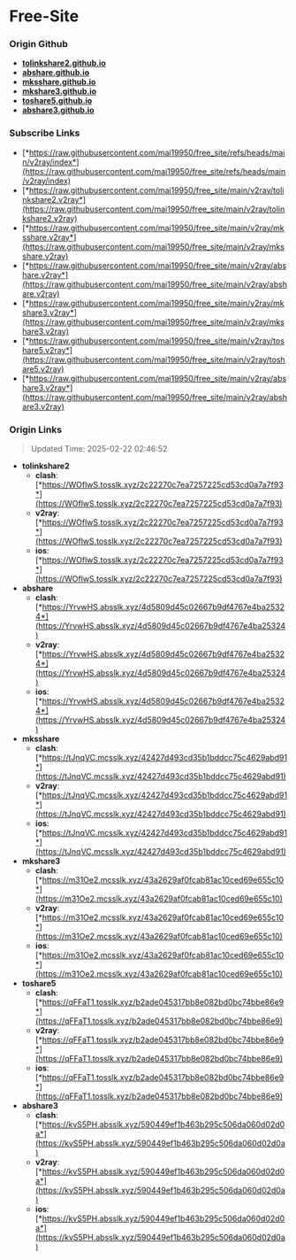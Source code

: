 # Free-Site

### Origin Github

- [**tolinkshare2.github.io**](https://github.com/tolinkshare2/tolinkshare2.github.io)
- [**abshare.github.io**](https://github.com/abshare/abshare.github.io)
- [**mksshare.github.io**](https://github.com/mksshare/mksshare.github.io)
- [**mkshare3.github.io**](https://github.com/mkshare3/mkshare3.github.io)
- [**toshare5.github.io**](https://github.com/toshare5/toshare5.github.io)
- [**abshare3.github.io**](https://github.com/abshare3/abshare3.github.io)

### Subscribe Links

- [*https://raw.githubusercontent.com/mai19950/free_site/refs/heads/main/v2ray/index*](https://raw.githubusercontent.com/mai19950/free_site/refs/heads/main/v2ray/index)
- [*https://raw.githubusercontent.com/mai19950/free_site/main/v2ray/tolinkshare2.v2ray*](https://raw.githubusercontent.com/mai19950/free_site/main/v2ray/tolinkshare2.v2ray)
- [*https://raw.githubusercontent.com/mai19950/free_site/main/v2ray/mksshare.v2ray*](https://raw.githubusercontent.com/mai19950/free_site/main/v2ray/mksshare.v2ray)
- [*https://raw.githubusercontent.com/mai19950/free_site/main/v2ray/abshare.v2ray*](https://raw.githubusercontent.com/mai19950/free_site/main/v2ray/abshare.v2ray)
- [*https://raw.githubusercontent.com/mai19950/free_site/main/v2ray/mkshare3.v2ray*](https://raw.githubusercontent.com/mai19950/free_site/main/v2ray/mkshare3.v2ray)
- [*https://raw.githubusercontent.com/mai19950/free_site/main/v2ray/toshare5.v2ray*](https://raw.githubusercontent.com/mai19950/free_site/main/v2ray/toshare5.v2ray)
- [*https://raw.githubusercontent.com/mai19950/free_site/main/v2ray/abshare3.v2ray*](https://raw.githubusercontent.com/mai19950/free_site/main/v2ray/abshare3.v2ray)

### Origin Links

> Updated Time: 2025-02-22 02:46:52

- **tolinkshare2**
  - **clash**: [*https://WOflwS.tosslk.xyz/2c22270c7ea7257225cd53cd0a7a7f93*](https://WOflwS.tosslk.xyz/2c22270c7ea7257225cd53cd0a7a7f93)
  - **v2ray**: [*https://WOflwS.tosslk.xyz/2c22270c7ea7257225cd53cd0a7a7f93*](https://WOflwS.tosslk.xyz/2c22270c7ea7257225cd53cd0a7a7f93)
  - **ios**: [*https://WOflwS.tosslk.xyz/2c22270c7ea7257225cd53cd0a7a7f93*](https://WOflwS.tosslk.xyz/2c22270c7ea7257225cd53cd0a7a7f93)
- **abshare**
  - **clash**: [*https://YrvwHS.absslk.xyz/4d5809d45c02667b9df4767e4ba25324*](https://YrvwHS.absslk.xyz/4d5809d45c02667b9df4767e4ba25324)
  - **v2ray**: [*https://YrvwHS.absslk.xyz/4d5809d45c02667b9df4767e4ba25324*](https://YrvwHS.absslk.xyz/4d5809d45c02667b9df4767e4ba25324)
  - **ios**: [*https://YrvwHS.absslk.xyz/4d5809d45c02667b9df4767e4ba25324*](https://YrvwHS.absslk.xyz/4d5809d45c02667b9df4767e4ba25324)
- **mksshare**
  - **clash**: [*https://tJnqVC.mcsslk.xyz/42427d493cd35b1bddcc75c4629abd91*](https://tJnqVC.mcsslk.xyz/42427d493cd35b1bddcc75c4629abd91)
  - **v2ray**: [*https://tJnqVC.mcsslk.xyz/42427d493cd35b1bddcc75c4629abd91*](https://tJnqVC.mcsslk.xyz/42427d493cd35b1bddcc75c4629abd91)
  - **ios**: [*https://tJnqVC.mcsslk.xyz/42427d493cd35b1bddcc75c4629abd91*](https://tJnqVC.mcsslk.xyz/42427d493cd35b1bddcc75c4629abd91)
- **mkshare3**
  - **clash**: [*https://m31Oe2.mcsslk.xyz/43a2629af0fcab81ac10ced69e655c10*](https://m31Oe2.mcsslk.xyz/43a2629af0fcab81ac10ced69e655c10)
  - **v2ray**: [*https://m31Oe2.mcsslk.xyz/43a2629af0fcab81ac10ced69e655c10*](https://m31Oe2.mcsslk.xyz/43a2629af0fcab81ac10ced69e655c10)
  - **ios**: [*https://m31Oe2.mcsslk.xyz/43a2629af0fcab81ac10ced69e655c10*](https://m31Oe2.mcsslk.xyz/43a2629af0fcab81ac10ced69e655c10)
- **toshare5**
  - **clash**: [*https://qFFaT1.tosslk.xyz/b2ade045317bb8e082bd0bc74bbe86e9*](https://qFFaT1.tosslk.xyz/b2ade045317bb8e082bd0bc74bbe86e9)
  - **v2ray**: [*https://qFFaT1.tosslk.xyz/b2ade045317bb8e082bd0bc74bbe86e9*](https://qFFaT1.tosslk.xyz/b2ade045317bb8e082bd0bc74bbe86e9)
  - **ios**: [*https://qFFaT1.tosslk.xyz/b2ade045317bb8e082bd0bc74bbe86e9*](https://qFFaT1.tosslk.xyz/b2ade045317bb8e082bd0bc74bbe86e9)
- **abshare3**
  - **clash**: [*https://kvS5PH.absslk.xyz/590449ef1b463b295c506da060d02d0a*](https://kvS5PH.absslk.xyz/590449ef1b463b295c506da060d02d0a)
  - **v2ray**: [*https://kvS5PH.absslk.xyz/590449ef1b463b295c506da060d02d0a*](https://kvS5PH.absslk.xyz/590449ef1b463b295c506da060d02d0a)
  - **ios**: [*https://kvS5PH.absslk.xyz/590449ef1b463b295c506da060d02d0a*](https://kvS5PH.absslk.xyz/590449ef1b463b295c506da060d02d0a)
